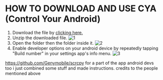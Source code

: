 # HOW TO DOWNLOAD AND USE CYA (Control Your Android)

1. Download the file by [clicking here.](https://cya.oeper.net/master/cya.zip)
2. Unzip the downloaded file.
![1](https://cya.oeper.net/master/1.png)
3. Open the folder then the folder inside it.
![2](https://cya.oeper.net/master/2.png)
4. Enable developer options on your android device by repeatedly tapping "Build number" in your settings app's info menu.
![3](https://cya.oeper.net/master/3.png)


https://github.com/Genymobile/scrcpy for a part of the app
android devs too
i just combined some stuff and made instructions. credits to the people mentioned above
